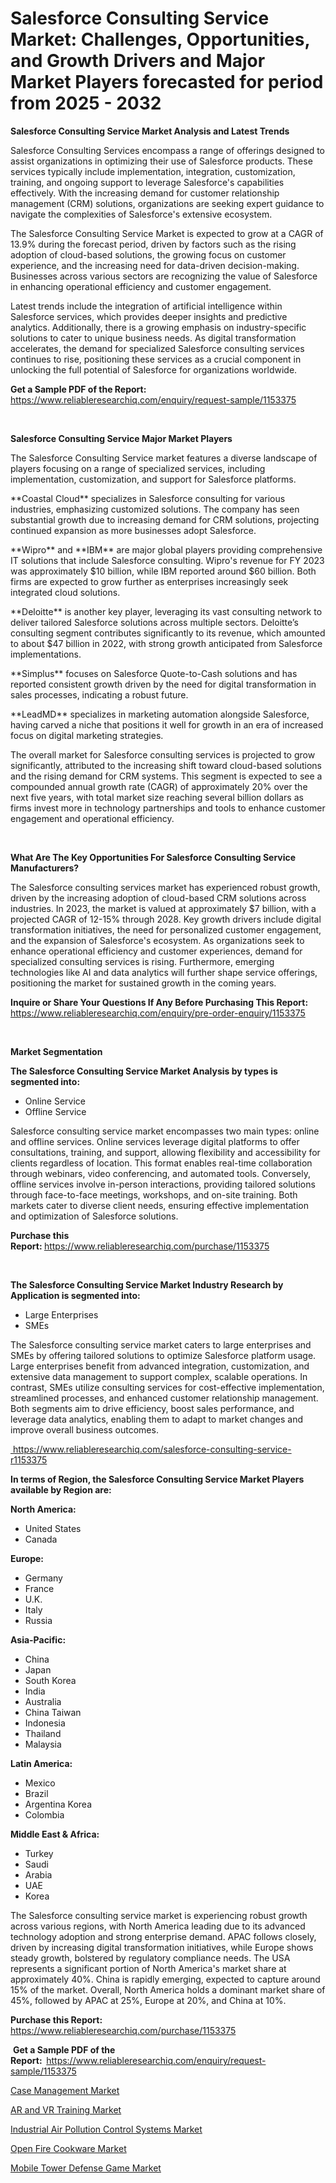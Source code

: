 <p><h1>Salesforce Consulting Service Market: Challenges, Opportunities, and Growth Drivers and Major Market Players forecasted for period from 2025 - 2032</h1></p><p><strong>Salesforce Consulting Service Market Analysis and Latest Trends</strong></p>
<p><p>Salesforce Consulting Services encompass a range of offerings designed to assist organizations in optimizing their use of Salesforce products. These services typically include implementation, integration, customization, training, and ongoing support to leverage Salesforce's capabilities effectively. With the increasing demand for customer relationship management (CRM) solutions, organizations are seeking expert guidance to navigate the complexities of Salesforce's extensive ecosystem.</p><p>The Salesforce Consulting Service Market is expected to grow at a CAGR of 13.9% during the forecast period, driven by factors such as the rising adoption of cloud-based solutions, the growing focus on customer experience, and the increasing need for data-driven decision-making. Businesses across various sectors are recognizing the value of Salesforce in enhancing operational efficiency and customer engagement.</p><p>Latest trends include the integration of artificial intelligence within Salesforce services, which provides deeper insights and predictive analytics. Additionally, there is a growing emphasis on industry-specific solutions to cater to unique business needs. As digital transformation accelerates, the demand for specialized Salesforce consulting services continues to rise, positioning these services as a crucial component in unlocking the full potential of Salesforce for organizations worldwide.</p></p>
<p><strong>Get a Sample PDF of the Report:&nbsp;</strong> <a href="https://www.reliableresearchiq.com/enquiry/request-sample/1153375?utm_campaign=1102&utm_medium=2&utm_source=Github&utm_content=ia&utm_term=10032025&utm_id=salesforce-consulting-service">https://www.reliableresearchiq.com/enquiry/request-sample/1153375</a></p>
<p>&nbsp;</p>
<p><strong>Salesforce Consulting Service Major Market Players</strong></p>
<p><p>The Salesforce Consulting Service market features a diverse landscape of players focusing on a range of specialized services, including implementation, customization, and support for Salesforce platforms.</p><p>**Coastal Cloud** specializes in Salesforce consulting for various industries, emphasizing customized solutions. The company has seen substantial growth due to increasing demand for CRM solutions, projecting continued expansion as more businesses adopt Salesforce.</p><p>**Wipro** and **IBM** are major global players providing comprehensive IT solutions that include Salesforce consulting. Wipro's revenue for FY 2023 was approximately $10 billion, while IBM reported around $60 billion. Both firms are expected to grow further as enterprises increasingly seek integrated cloud solutions.</p><p>**Deloitte** is another key player, leveraging its vast consulting network to deliver tailored Salesforce solutions across multiple sectors. Deloitte’s consulting segment contributes significantly to its revenue, which amounted to about $47 billion in 2022, with strong growth anticipated from Salesforce implementations.</p><p>**Simplus** focuses on Salesforce Quote-to-Cash solutions and has reported consistent growth driven by the need for digital transformation in sales processes, indicating a robust future.</p><p>**LeadMD** specializes in marketing automation alongside Salesforce, having carved a niche that positions it well for growth in an era of increased focus on digital marketing strategies.</p><p>The overall market for Salesforce consulting services is projected to grow significantly, attributed to the increasing shift toward cloud-based solutions and the rising demand for CRM systems. This segment is expected to see a compounded annual growth rate (CAGR) of approximately 20% over the next five years, with total market size reaching several billion dollars as firms invest more in technology partnerships and tools to enhance customer engagement and operational efficiency.</p></p>
<p>&nbsp;</p>
<p><strong>What Are The Key Opportunities For Salesforce Consulting Service Manufacturers?</strong></p>
<p><p>The Salesforce consulting services market has experienced robust growth, driven by the increasing adoption of cloud-based CRM solutions across industries. In 2023, the market is valued at approximately $7 billion, with a projected CAGR of 12-15% through 2028. Key growth drivers include digital transformation initiatives, the need for personalized customer engagement, and the expansion of Salesforce's ecosystem. As organizations seek to enhance operational efficiency and customer experiences, demand for specialized consulting services is rising. Furthermore, emerging technologies like AI and data analytics will further shape service offerings, positioning the market for sustained growth in the coming years.</p></p>
<p><strong>Inquire or Share Your Questions If Any Before Purchasing This Report:</strong> <a href="https://www.reliableresearchiq.com/enquiry/pre-order-enquiry/1153375?utm_campaign=1102&utm_medium=2&utm_source=Github&utm_content=ia&utm_term=10032025&utm_id=salesforce-consulting-service">https://www.reliableresearchiq.com/enquiry/pre-order-enquiry/1153375</a></p>
<p>&nbsp;</p>
<p><strong>Market Segmentation</strong></p>
<p><strong>The Salesforce Consulting Service Market Analysis by types is segmented into:</strong></p>
<p><ul><li>Online Service</li><li>Offline Service</li></ul></p>
<p><p>Salesforce consulting service market encompasses two main types: online and offline services. Online services leverage digital platforms to offer consultations, training, and support, allowing flexibility and accessibility for clients regardless of location. This format enables real-time collaboration through webinars, video conferencing, and automated tools. Conversely, offline services involve in-person interactions, providing tailored solutions through face-to-face meetings, workshops, and on-site training. Both markets cater to diverse client needs, ensuring effective implementation and optimization of Salesforce solutions.</p></p>
<p><strong>Purchase this Report:&nbsp;</strong><a href="https://www.reliableresearchiq.com/purchase/1153375?utm_campaign=1102&utm_medium=2&utm_source=Github&utm_content=ia&utm_term=10032025&utm_id=salesforce-consulting-service">https://www.reliableresearchiq.com/purchase/1153375</a></p>
<p>&nbsp;</p>
<p><strong>The Salesforce Consulting Service Market Industry Research by Application is segmented into:</strong></p>
<p><ul><li>Large Enterprises</li><li>SMEs</li></ul></p>
<p><p>The Salesforce consulting service market caters to large enterprises and SMEs by offering tailored solutions to optimize Salesforce platform usage. Large enterprises benefit from advanced integration, customization, and extensive data management to support complex, scalable operations. In contrast, SMEs utilize consulting services for cost-effective implementation, streamlined processes, and enhanced customer relationship management. Both segments aim to drive efficiency, boost sales performance, and leverage data analytics, enabling them to adapt to market changes and improve overall business outcomes.</p></p>
<p><a href="https://www.reliableresearchiq.com/salesforce-consulting-service-r1153375?utm_campaign=1102&utm_medium=2&utm_source=Github&utm_content=ia&utm_term=10032025&utm_id=salesforce-consulting-service">&nbsp;https://www.reliableresearchiq.com/salesforce-consulting-service-r1153375</a></p>
<p><strong>In terms of Region, the Salesforce Consulting Service Market Players available by Region are:</strong></p>
<p>
    <p> <strong> North America: </strong>
        <ul>
            <li>United States</li>
            <li>Canada</li>
        </ul>
        </p> 
    <p> <strong> Europe: </strong>
        <ul>
            <li>Germany</li>
            <li>France</li>
            <li>U.K.</li>
            <li>Italy</li>
            <li>Russia</li>
        </ul>
        </p> 
    <p> <strong> Asia-Pacific: </strong>
        <ul>
            <li>China</li>
            <li>Japan</li>
            <li>South Korea</li>
            <li>India</li>
            <li>Australia</li>
            <li>China Taiwan</li>
            <li>Indonesia</li>
            <li>Thailand</li>
            <li>Malaysia</li>
        </ul>
        </p> 
    <p> <strong> Latin America: </strong>
        <ul>
            <li>Mexico</li>
            <li>Brazil</li>
            <li>Argentina Korea</li>
            <li>Colombia</li>
        </ul>
        </p> 
    <p> <strong> Middle East & Africa: </strong>
        <ul>
            <li>Turkey</li>
            <li>Saudi</li>
            <li>Arabia</li>
            <li>UAE</li>
            <li>Korea</li>
        </ul>
    </p>
    </p>
<p><p>The Salesforce consulting service market is experiencing robust growth across various regions, with North America leading due to its advanced technology adoption and strong enterprise demand. APAC follows closely, driven by increasing digital transformation initiatives, while Europe shows steady growth, bolstered by regulatory compliance needs. The USA represents a significant portion of North America's market share at approximately 40%. China is rapidly emerging, expected to capture around 15% of the market. Overall, North America holds a dominant market share of 45%, followed by APAC at 25%, Europe at 20%, and China at 10%.</p></p>
<p><strong>Purchase this Report: </strong><a href="https://www.reliableresearchiq.com/purchase/1153375?utm_campaign=1102&utm_medium=2&utm_source=Github&utm_content=ia&utm_term=10032025&utm_id=salesforce-consulting-service">https://www.reliableresearchiq.com/purchase/1153375</a></p>
<p>&nbsp;<strong>Get a Sample PDF of the Report:&nbsp;&nbsp;</strong><a href="https://www.reliableresearchiq.com/enquiry/request-sample/1153375?utm_campaign=1102&utm_medium=2&utm_source=Github&utm_content=ia&utm_term=10032025&utm_id=salesforce-consulting-service">https://www.reliableresearchiq.com/enquiry/request-sample/1153375</a></p>
<p><strong></strong></p>
<p><p><a href="https://github.com/ardgenoud/Market-Research-Report-List-1/blob/main/case-management-market.md?utm_campaign=1102&utm_medium=2&utm_source=Github&utm_content=ia&utm_term=10032025&utm_id=salesforce-consulting-service">Case Management Market</a></p><p><a href="https://github.com/sacmatidora/Market-Research-Report-List-1/blob/main/ar-and-vr-training-market.md?utm_campaign=1102&utm_medium=2&utm_source=Github&utm_content=ia&utm_term=10032025&utm_id=salesforce-consulting-service">AR and VR Training Market</a></p><p><a href="https://github.com/airitaursela/Market-Research-Report-List-1/blob/main/industrial-air-pollution-control-systems-market.md?utm_campaign=1102&utm_medium=2&utm_source=Github&utm_content=ia&utm_term=10032025&utm_id=salesforce-consulting-service">Industrial Air Pollution Control Systems Market</a></p><p><a href="https://github.com/cingozascard/Market-Research-Report-List-1/blob/main/open-fire-cookware-market.md?utm_campaign=1102&utm_medium=2&utm_source=Github&utm_content=ia&utm_term=10032025&utm_id=salesforce-consulting-service">Open Fire Cookware Market</a></p><p><a href="https://github.com/arionmp/Market-Research-Report-List-5/blob/main/mobile-tower-defense-game-market.md?utm_campaign=1102&utm_medium=2&utm_source=Github&utm_content=ia&utm_term=10032025&utm_id=salesforce-consulting-service">Mobile Tower Defense Game Market</a></p></p>